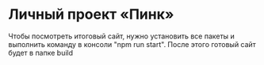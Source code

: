 # Личный проект «Пинк»
Чтобы посмотреть итоговый сайт, нужно установить все пакеты и выполнить команду в консоли "npm run start". После этого готовый сайт будет в папке build

